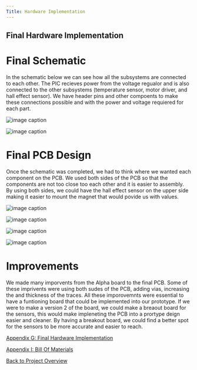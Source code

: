 ```yaml
---
Title: Hardware Implementation
---
```


## Final Hardware Implementation

# Final Schematic

In the schematic below we can see how all the subsystems are connected to each other. The PIC recieves power from the voltage regualor and is also connected to the other subsystems (temperature sensor, motor driver, and hall effect sensor). We have header pins and other compoents to make these connections possible and with the power and voltage requiered for each part.

![image caption](https://cdn.discordapp.com/attachments/1062096006642147503/1102835674320752700/image.png)

![image caption](https://cdn.discordapp.com/attachments/1062096006642147503/1102835748207591485/image.png)

# Final PCB Design

Once the schematic was completed, we had to think where we wanted each component on the PCB. We used both sides of the PCB so that the components are not too close too each other and it is easier to assembly. By using both sides, we could have the hall effect sensor on the upper side making it easier to mount the magnet that would povide us with values. 

![image caption](https://cdn.discordapp.com/attachments/1062096006642147503/1102836848470003712/image.png)

![image caption](https://cdn.discordapp.com/attachments/1062096006642147503/1102836932104441876/image.png)

![image caption](https://cdn.discordapp.com/attachments/1062096006642147503/1102837840435482715/image.png)

![image caption](https://cdn.discordapp.com/attachments/1062096006642147503/1102837914234257458/image.png)

# Improvements

We made many imporvents from the Alpha board to the final PCB. Some of these imprivents were using both sudes of the PCB, adding vias, increasing the and thickness of the traces. All these imporovemnts were essential to have a funtioning board that could be implemented into our prototype. If we were to make a version 2 of the board, we could make a breaout board for the sensors, this would make impleneting the PCB into a prortype deign easier and cleaner. By having a breakout board, we could find a better spot for the sensors to be more accurate and easier to reach.

[Appendix G: Final Hardware Implementation](AppendixG_HardwareProposal.md)

[Appendix I: Bill Of Materials](AppendixI_BillOfMaterials.md)

[Back to Project Overview](index.md)
